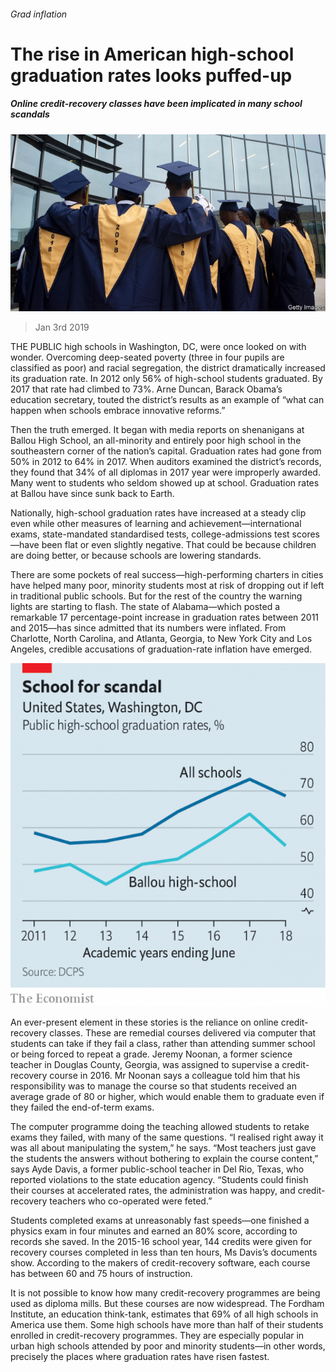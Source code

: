 ###### Grad inflation

# The rise in American high-school graduation rates looks puffed-up 

##### Online credit-recovery classes have been implicated in many school scandals 

![image](images/20190105_usp502.jpg) 

> Jan 3rd 2019 

 

THE PUBLIC high schools in Washington, DC, were once looked on with wonder. Overcoming deep-seated poverty (three in four pupils are classified as poor) and racial segregation, the district dramatically increased its graduation rate. In 2012 only 56% of high-school students graduated. By 2017 that rate had climbed to 73%. Arne Duncan, Barack Obama’s education secretary, touted the district’s results as an example of “what can happen when schools embrace innovative reforms.” 

Then the truth emerged. It began with media reports on shenanigans at Ballou High School, an all-minority and entirely poor high school in the southeastern corner of the nation’s capital. Graduation rates had gone from 50% in 2012 to 64% in 2017. When auditors examined the district’s records, they found that 34% of all diplomas in 2017 year were improperly awarded. Many went to students who seldom showed up at school. Graduation rates at Ballou have since sunk back to Earth. 

Nationally, high-school graduation rates have increased at a steady clip even while other measures of learning and achievement—international exams, state-mandated standardised tests, college-admissions test scores—have been flat or even slightly negative. That could be because children are doing better, or because schools are lowering standards. 

There are some pockets of real success—high-performing charters in cities have helped many poor, minority students most at risk of dropping out if left in traditional public schools. But for the rest of the country the warning lights are starting to flash. The state of Alabama—which posted a remarkable 17 percentage-point increase in graduation rates between 2011 and 2015—has since admitted that its numbers were inflated. From Charlotte, North Carolina, and Atlanta, Georgia, to New York City and Los Angeles, credible accusations of graduation-rate inflation have emerged. 

![image](images/20190105_USC090.png) 

An ever-present element in these stories is the reliance on online credit-recovery classes. These are remedial courses delivered via computer that students can take if they fail a class, rather than attending summer school or being forced to repeat a grade. Jeremy Noonan, a former science teacher in Douglas County, Georgia, was assigned to supervise a credit-recovery course in 2016. Mr Noonan says a colleague told him that his responsibility was to manage the course so that students received an average grade of 80 or higher, which would enable them to graduate even if they failed the end-of-term exams. 

The computer programme doing the teaching allowed students to retake exams they failed, with many of the same questions. “I realised right away it was all about manipulating the system,” he says. “Most teachers just gave the students the answers without bothering to explain the course content,” says Ayde Davis, a former public-school teacher in Del Rio, Texas, who reported violations to the state education agency. “Students could finish their courses at accelerated rates, the administration was happy, and credit-recovery teachers who co-operated were feted.” 

Students completed exams at unreasonably fast speeds—one finished a physics exam in four minutes and earned an 80% score, according to records she saved. In the 2015-16 school year, 144 credits were given for recovery courses completed in less than ten hours, Ms Davis’s documents show. According to the makers of credit-recovery software, each course has between 60 and 75 hours of instruction. 

It is not possible to know how many credit-recovery programmes are being used as diploma mills. But these courses are now widespread. The Fordham Institute, an education think-tank, estimates that 69% of all high schools in America use them. Some high schools have more than half of their students enrolled in credit-recovery programmes. They are especially popular in urban high schools attended by poor and minority students—in other words, precisely the places where graduation rates have risen fastest. 

